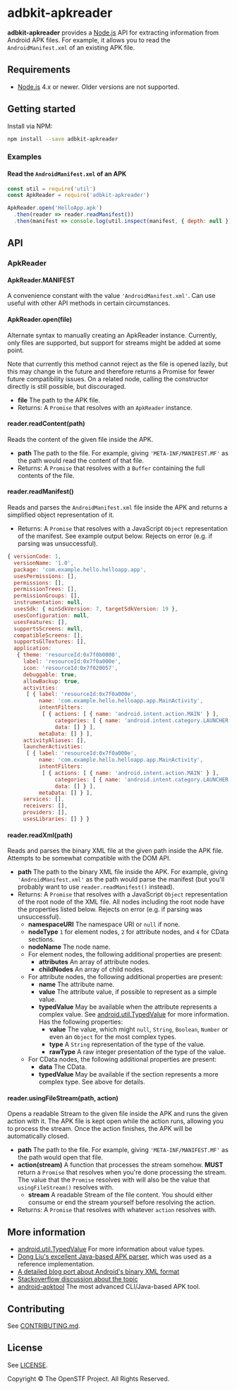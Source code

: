 #  adbkit-apkreader

**adbkit-apkreader** provides a [Node.js](http://nodejs.org/) API for extracting information from Android APK files. For example, it allows you to read the `AndroidManifest.xml` of an existing APK file.

## Requirements

* [Node.js](http://nodejs.org/) 4.x or newer. Older versions are not supported.

## Getting started

Install via NPM:

```bash
npm install --save adbkit-apkreader
```

### Examples

#### Read the `AndroidManifest.xml` of an APK

```javascript
const util = require('util')
const ApkReader = require('adbkit-apkreader')

ApkReader.open('HelloApp.apk')
  .then(reader => reader.readManifest())
  .then(manifest => console.log(util.inspect(manifest, { depth: null })))
```

## API

### ApkReader

#### ApkReader.MANIFEST

A convenience constant with the value `'AndroidManifest.xml'`. Can use useful with other API methods in certain circumstances.

#### ApkReader.open(file)

Alternate syntax to manually creating an ApkReader instance. Currently, only files are supported, but support for streams might be added at some point.

Note that currently this method cannot reject as the file is opened lazily, but this may change in the future and therefore returns a Promise for fewer future compatibility issues. On a related node, calling the constructor directly is still possible, but discouraged.

* **file** The path to the APK file.
* Returns: A `Promise` that resolves with an `ApkReader` instance.

#### reader.readContent(path)

Reads the content of the given file inside the APK.

* **path** The path to the file. For example, giving `'META-INF/MANIFEST.MF'` as the path would read the content of that file.
* Returns: A `Promise` that resolves with a `Buffer` containing the full contents of the file.

#### reader.readManifest()

Reads and parses the `AndroidManifest.xml` file inside the APK and returns a simplified object representation of it.

* Returns: A `Promise` that resolves with a JavaScript `Object` representation of the manifest. See example output below. Rejects on error (e.g. if parsing was unsuccessful).

```javascript
{ versionCode: 1,
  versionName: '1.0',
  package: 'com.example.hello.helloapp.app',
  usesPermissions: [],
  permissions: [],
  permissionTrees: [],
  permissionGroups: [],
  instrumentation: null,
  usesSdk: { minSdkVersion: 7, targetSdkVersion: 19 },
  usesConfiguration: null,
  usesFeatures: [],
  supportsScreens: null,
  compatibleScreens: [],
  supportsGlTextures: [],
  application:
   { theme: 'resourceId:0x7f0b0000',
     label: 'resourceId:0x7f0a000e',
     icon: 'resourceId:0x7f020057',
     debuggable: true,
     allowBackup: true,
     activities:
      [ { label: 'resourceId:0x7f0a000e',
          name: 'com.example.hello.helloapp.app.MainActivity',
          intentFilters:
           [ { actions: [ { name: 'android.intent.action.MAIN' } ],
               categories: [ { name: 'android.intent.category.LAUNCHER' } ],
               data: [] } ],
          metaData: [] } ],
     activityAliases: [],
     launcherActivities:
      [ { label: 'resourceId:0x7f0a000e',
          name: 'com.example.hello.helloapp.app.MainActivity',
          intentFilters:
           [ { actions: [ { name: 'android.intent.action.MAIN' } ],
               categories: [ { name: 'android.intent.category.LAUNCHER' } ],
               data: [] } ],
          metaData: [] } ],
     services: [],
     receivers: [],
     providers: [],
     usesLibraries: [] } }
```

#### reader.readXml(path)

Reads and parses the binary XML file at the given path inside the APK file. Attempts to be somewhat compatible with the DOM API.

* **path** The path to the binary XML file inside the APK. For example, giving `'AndroidManifest.xml'` as the path would parse the manifest (but you'll probably want to use `reader.readManifest()` instead).
* Returns: A `Promise` that resolves with a JavaScript `Object` representation of the root node of the XML file. All nodes including the root node have the properties listed below. Rejects on error (e.g. if parsing was unsuccessful).
    - **namespaceURI** The namespace URI or `null` if none.
    - **nodeType** `1` for element nodes, `2` for attribute nodes, and `4` for CData sections.
    - **nodeName** The node name.
    - For element nodes, the following additional properties are present:
        * **attributes** An array of attribute nodes.
        * **childNodes** An array of child nodes.
    - For attribute nodes, the following additional properties are present:
        * **name** The attribute name.
        * **value** The attribute value, if possible to represent as a simple value.
        * **typedValue** May be available when the attribute represents a complex value. See [android.util.TypedValue](http://developer.android.com/reference/android/util/TypedValue.html) for more information. Has the following properties:
            - **value** The value, which might `null`, `String`, `Boolean`, `Number` or even an `Object` for the most complex types.
            - **type** A `String` representation of the type of the value.
            - **rawType** A raw integer presentation of the type of the value.
    - For CData nodes, the following additional properties are present:
        * **data** The CData.
        * **typedValue** May be available if the section represents a more complex type. See above for details.

#### reader.usingFileStream(path, action)

Opens a readable Stream to the given file inside the APK and runs the given action with it. The APK file is kept open while the action runs, allowing you to process the stream. Once the action finishes, the APK will be automatically closed.

* **path** The path to the file. For example, giving `'META-INF/MANIFEST.MF'` as the path would open that file.
* **action(stream)** A function that processes the stream somehow. **MUST** return a `Promise` that resolves when you're done processing the stream. The value that the `Promise` resolves with will also be the value that `usingFileStream()` resolves with.
    - **stream** A readable Stream of the file content. You should either consume or end the stream yourself before resolving the action.
* Returns: A `Promise` that resolves with whatever `action` resolves with.

## More information

* [android.util.TypedValue](http://developer.android.com/reference/android/util/TypedValue.html) For more information about value types.
* [Dong Liu's excellent Java-based APK parser](https://github.com/xiaxiaocao/apk-parser), which was used as a reference implementation.
* [A detailed blog port about Android's binary XML format](http://justanapplication.wordpress.com/category/android/android-binary-xml/)
* [Stackoverflow discussion about the topic](http://stackoverflow.com/questions/2097813/how-to-parse-the-androidmanifest-xml-file-inside-an-apk-package)
* [android-apktool](https://code.google.com/p/android-apktool/) The most advanced CLI/Java-based APK tool.

## Contributing

See [CONTRIBUTING.md](CONTRIBUTING.md).

## License

See [LICENSE](LICENSE).

Copyright © The OpenSTF Project. All Rights Reserved.
